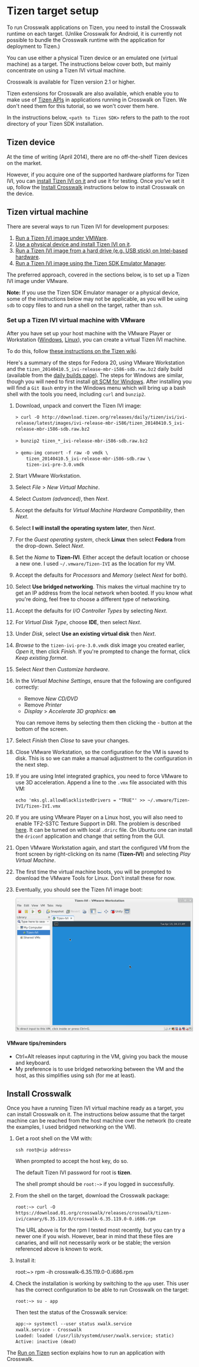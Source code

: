 # Tizen target setup

To run Crosswalk applications on Tizen, you need to install the Crosswalk runtime on each target. (Unlike Crosswalk for Android, it is currently not possible to bundle the Crosswalk runtime with the application for deployment to Tizen.)

You can use either a physical Tizen device or an emulated one (virtual machine) as a target. The instructions below cover both, but mainly concentrate on using a Tizen IVI virtual machine.

Crosswalk is available for Tizen version 2.1 or higher.

Tizen extensions for Crosswalk are also available, which enable you to make use of [Tizen APIs](https://developer.tizen.org/documentation/dev-guide/2.2.1?redirect=https%3A//developer.tizen.org/dev-guide/2.2.1/org.tizen.web.appprogramming/html/api_reference/api_reference.htm) in applications running in Crosswalk on Tizen. We don't need them for this tutorial, so we won't cover them here.

In the instructions below, `<path to Tizen SDK>` refers to the path to the root directory of your Tizen SDK installation.

## Tizen device

At the time of writing (April 2014), there are no off-the-shelf Tizen devices on the market.

However, if you acquire one of the supported hardware platforms for Tizen IVI, you can [install Tizen IVI on it](https://wiki.tizen.org/wiki/IVI/IVI_Platforms) and use it for testing. Once you've set it up, follow the [Install Crosswalk](#Install-Crosswalk) instructions below to install Crosswalk on the device.

## Tizen virtual machine

There are several ways to run Tizen IVI for development purposes:

1.  [Run a Tizen IVI image under VMWare](https://wiki.tizen.org/wiki/IVI/IVI_3.0_VMware).
2.  [Use a physical device and install Tizen IVI on it](https://wiki.tizen.org/wiki/IVI/IVI_Platforms).
3.  [Run a Tizen IVI image from a hard drive (e.g. USB stick) on Intel-based hardware](https://wiki.tizen.org/wiki/IVI/IVI_Installation).
4.  [Run a Tizen IVI image using the Tizen SDK Emulator Manager](https://wiki.tizen.org/wiki/Tizen_IVI_SDK).

The preferred approach, covered in the sections below, is to set up a Tizen IVI image under VMware.

**Note:** If you use the Tizen SDK Emulator manager or a physical device, some of the instructions below may not be applicable, as you will be using `sdb` to copy files to and run a shell on the target, rather than `ssh`.

### Set up a Tizen IVI virtual machine with VMware

After you have set up your host machine with the VMware Player or Workstation ([Windows](/documentation/getting_started/windows_host_setup.html#Installation-for-Crosswalk-Tizen), [Linux](/documentation/getting_started/linux_host_setup.html#Installation-for-Crosswalk-Tizen)), you can create a virtual Tizen IVI machine.

To do this, follow [these instructions on the Tizen wiki](https://wiki.tizen.org/wiki/IVI/IVI_3.0_VMware).

Here's a summary of the steps for Fedora 20, using VMware Workstation and the `tizen_20140410.5_ivi-release-mbr-i586-sdb.raw.bz2` daily build (available from the [daily builds page](http://download.tizen.org/releases/daily/tizen/ivi-3.0.m14.3/latest/images/emulator/ivi-mbr-i586-emul/)). The steps for Windows are similar, though you will need to first install [git SCM for Windows](http://git-scm.com/download/win). After installing you will find a `Git Bash` entry in the Windows menu which will bring up a bash shell with the tools you need, including `curl` and `bunzip2`.

1.  Download, unpack and convert the Tizen IVI image:

        > curl -O http://download.tizen.org/releases/daily/tizen/ivi/ivi-release/latest/images/ivi-release-mbr-i586/tizen_20140410.5_ivi-release-mbr-i586-sdb.raw.bz2

        > bunzip2 tizen_*_ivi-release-mbr-i586-sdb.raw.bz2

        > qemu-img convert -f raw -O vmdk \
            tizen_20140410.5_ivi-release-mbr-i586-sdb.raw \
            tizen-ivi-pre-3.0.vmdk

2.  Start VMware Workstation.

3.  Select *File* &gt; *New Virtual Machine*.

4.  Select *Custom (advanced)*, then *Next*.

5.  Accept the defaults for *Virtual Machine Hardware Compatibility*, then *Next*.

6.  Select **I will install the operating system later**, then *Next*.

7.  For the *Guest operating system*, check **Linux** then select **Fedora** from the drop-down. Select *Next*.

8.  Set the *Name* to **Tizen-IVI**. Either accept the default location or choose a new one. I used `~/.vmware/Tizen-IVI` as the location for my VM.

9.  Accept the defaults for *Processors* and *Memory* (select *Next* for both).

10. Select **Use bridged networking**. This makes the virtual machine try to get an IP address from the local network when booted. If you know what you're doing, feel free to choose a different type of networking.

11. Accept the defaults for *I/O Controller Types* by selecting *Next*.

12. For *Virtual Disk Type*, choose **IDE**, then select *Next*.

13. Under *Disk*, select **Use an existing virtual disk** then *Next*.

14. *Browse* to the `tizen-ivi-pre-3.0.vmdk` disk image you created earlier, *Open* it, then click *Finish*. If you're prompted to change the format, click *Keep existing format*.

15. Select *Next* then *Customize hardware*.

16. In the *Virtual Machine Settings*, ensure that the following are configured correctly:

    <ul>
    <li>Remove <em>New CD/DVD</em></li>
    <li>Remove <em>Printer</em></li>
    <li><em>Display</em> &gt; <em>Accelerate 3D graphics</em>: <strong>on</strong></li>
    </ul>

    You can remove items by selecting them then clicking the *-* button at the bottom of the screen.

17. Select *Finish* then *Close* to save your changes.

18. Close VMware Workstation, so the configuration for the VM is saved to disk. This is so we can make a manual adjustment to the configuration in the next step.

19. If you are using Intel integrated graphics, you need to force VMware to use 3D acceleration. Append a line to the `.vmx` file associated with this VM:

        echo 'mks.gl.allowBlacklistedDrivers = "TRUE"' >> ~/.vmware/Tizen-IVI/Tizen-IVI.vmx

20. If you are using VMware Player on a Linux host, you will also need to enable TF2-S3TC Texture Support in DRI. The problem is described [here](http://dri.freedesktop.org/wiki/S3TC). It can be turned on with local `.drirc` file. On Ubuntu one can install the `driconf` application and change that setting from the GUI.

21. Open VMware Workstation again, and start the configured VM from the front screen by right-clicking on its name (**Tizen-IVI**) and selecting *Play Virtual Machine*.

22. The first time the virtual machine boots, you will be prompted to download the VMware Tools for Linux. Don't install these for now.

23. Eventually, you should see the Tizen IVI image boot:

    <img src="/assets/tizen-ivi-vmware.png">

#### VMware tips/reminders

*   Ctrl+Alt releases input capturing in the VM, giving you back the mouse and keyboard.
*   My preference is to use bridged networking between the VM and the host, as this simplifies using ssh (for me at least).

## <a id="Install-Crosswalk"></a>Install Crosswalk

Once you have a running Tizen IVI virtual machine ready as a target, you can install Crosswalk on it. The instructions below assume that the target machine can be reached from the host machine over the network (to create the examples, I used bridged networking on the VM).

1.  Get a root shell on the VM with:

        ssh root@<ip address>

    When prompted to accept the host key, do so.

    The default Tizen IVI password for root is **tizen**.

    The shell prompt should be `root:~>` if you logged in successfully.

2.  From the shell on the target, download the Crosswalk package:

        root:~> curl -O https://download.01.org/crosswalk/releases/crosswalk/tizen-ivi/canary/6.35.119.0/crosswalk-6.35.119.0-0.i686.rpm

    The URL above is for the rpm I tested most recently, but you can try a newer one if you wish. However, bear in mind that these files are canaries, and will not necessarily work or be stable; the version referenced above is known to work.

3.    Install it:

        root:~> rpm -ih crosswalk-6.35.119.0-0.i686.rpm

4.  Check the installation is working by switching to the `app` user. This user has the correct configuration to be able to run Crosswalk on the target:

        root:~> su - app

    Then test the status of the Crosswalk service:

        app:~> systemctl --user status xwalk.service
        xwalk.service - Crosswalk
        Loaded: loaded (/usr/lib/systemd/user/xwalk.service; static)
        Active: inactive (dead)

The [Run on Tizen](/documentation/getting_started/run_on_tizen.html) section explains how to run an application with Crosswalk.
